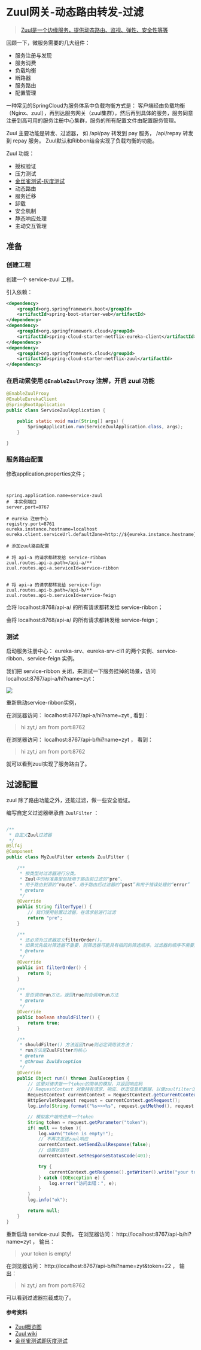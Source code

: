 # Zuul网关-动态路由转发-过滤

>[Zuul是一个边缘服务，提供动态路由、监视、弹性、安全性等等](https://github.com/Netflix/zuul)

回顾一下，微服务需要的几大组件： 
- 服务注册与发现
- 服务消费
- 负载均衡
- 断路器
- 服务路由
- 配置管理

一种常见的SpringCloud为服务体系中负载均衡方式是： 客户端经由负载均衡（Nginx、zuul），再到达服务网关（zuul集群），然后再到具体的服务，服务同意注册到高可用的服务注册中心集群，服务的所有配置文件由配置服务管理。

Zuul 主要功能是转发、过滤器， 如 /api/pay 转发到 pay 服务， /api/repay 转发到 repay 服务。
Zuul默认和Ribbon结合实现了负载均衡的功能。

Zuul 功能：

- 授权验证
- 压力测试
- [金丝雀测试-灰度测试](https://www.cnblogs.com/apanly/p/8784096.html)
- 动态路由
- 服务迁移
- 卸载
- 安全机制
- 静态响应处理
- 主动交互管理


## 准备

### 创建工程

创建一个 service-zuul 工程。

引入依赖：

```xml
<dependency>
    <groupId>org.springframework.boot</groupId>
    <artifactId>spring-boot-starter-web</artifactId>
</dependency>
<dependency>
    <groupId>org.springframework.cloud</groupId>
    <artifactId>spring-cloud-starter-netflix-eureka-client</artifactId>
</dependency>
<dependency>
    <groupId>org.springframework.cloud</groupId>
    <artifactId>spring-cloud-starter-netflix-zuul</artifactId>
</dependency>
```

### 在启动累使用 ```@EnableZuulProxy``` 注解，开启 zuul 功能

```java
@EnableZuulProxy
@EnableEurekaClient
@SpringBootApplication
public class ServiceZuulApplication {

	public static void main(String[] args) {
		SpringApplication.run(ServiceZuulApplication.class, args);
	}

}

```

### 服务路由配置

修改application.properties文件；

```properties


spring.application.name=service-zuul
#  本实例端口
server.port=8767

# eureka 注册中心
registry.port=8761
eureka.instance.hostname=localhost
eureka.client.serviceUrl.defaultZone=http://${eureka.instance.hostname}:${registry.port}/eureka/

# 添加zuul路由配置

# 将 api-a 的请求都转发给 service-ribbon
zuul.routes.api-a.path=/api-a/**
zuul.routes.api-a.serviceId=service-ribbon


# 将 api-a 的请求都转发给 service-fign
zuul.routes.api-b.path=/api-b/**
zuul.routes.api-b.serviceId=service-feign

```

会将 localhost:8768/api-a/ 的所有请求都转发给 service-ribbon；

会将 localhost:8768/api-a/ 的所有请求都转发给 service-feign；

### 测试

启动服务注册中心： eureka-srv、eureka-srv-cli1 的两个实例、service-ribbon、service-feign 实例。

我们把 service-ribbon 关闭，来测试一下服务挂掉的场景，访问 localhost:8767/api-a/hi?name=zyt：

![](pictures/zuul/1.png)


重新启动service-ribbon实例，

在浏览器访问： localhost:8767/api-a/hi?name=zyt , 看到：

>hi zyt,i am from port:8762

在浏览器访问： localhost:8767/api-b/hi?name=zyt ， 看到：

>hi zyt,i am from port:8762

就可以看到zuul实现了服务路由了。

## 过滤配置

zuul 除了路由功能之外，还能过滤，做一些安全验证。

编写自定义过滤器继承自 ```ZuulFilter```  ：

```java

/**
 * 自定义Zuul过滤器
 */
@Slf4j
@Component
public class MyZuulFilter extends ZuulFilter {

    /**
     * 按类型对过滤器进行分类。
     * Zuul中的标准类型包括用于路由前过滤的“pre”、
     * 用于路由到源的“route”、用于路由后过滤器的“post”和用于错误处理的“error”
     * @return
     */
    @Override
    public String filterType() {
        // 我们使用前置过滤器，在请求前进行过滤
        return "pre";
    }

    /**
     * 还必须为过滤器定义filterOrder()。
     * 如果优先级对筛选器不重要，则筛选器可能具有相同的筛选顺序。过滤器的顺序不需要是顺序性的。
     * @return
     */
    @Override
    public int filterOrder() {
        return 0;
    }

    /**
     * 是否调用run方法，返回true则会调用run方法
     * @return
     */
    @Override
    public boolean shouldFilter() {
        return true;
    }

    /**
     * shouldFilter() 方法返回true则必定调用该方法；
     * run方法是ZuulFilter的核心
     * @return
     * @throws ZuulException
     */
    @Override
    public Object run() throws ZuulException {
        // 这里对请求做一个token的简单的模拟，并返回响应码
        // RequestContext 对象持有请求、响应、状态信息和数据，以便zuulfilter访问和共享
        RequestContext currentContext = RequestContext.getCurrentContext();
        HttpServletRequest request = currentContext.getRequest();
        log.info(String.format("%s>>>%s", request.getMethod(), request.getRequestURL().toString()));

        // 模拟客户端传进来一个token
        String token = request.getParameter("token");
        if( null == token ){
            log.warn("token is empty!");
            // 不再次发送zuul响应
            currentContext.setSendZuulResponse(false);
            // 设置状态码
            currentContext.setResponseStatusCode(401);

            try {
                currentContext.getResponse().getWriter().write("your token is empty!");
            } catch (IOException e) {
                log.error("访问出错：", e);
            }
        }
        log.info("ok");

        return null;
    }
}
```

重新启动 service-zuul 实例，
在浏览器访问： http://localhost:8767/api-b/hi?name=zyt ， 输出：

>your token is empty!

在浏览器访问： http://localhost:8767/api-b/hi?name=zyt&token=22 ， 输出：

>hi zyt,i am from port:8762

可以看到过滤器拦截成功了。

#### 参考资料

- [Zuul概览图](http://www.cnblogs.com/davidwang456/p/6411016.html)
- [Zuul wiki](https://github.com/Netflix/zuul/wiki/Getting-Started-2.0)
- [金丝雀测试即灰度测试](https://www.cnblogs.com/apanly/p/8784096.html)

